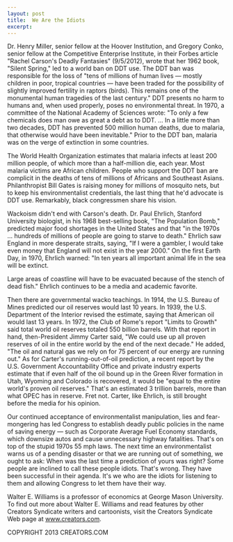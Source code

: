 ```yaml
---
layout: post
title:  We Are the Idiots
excerpt:
---
```


Dr. Henry Miller, senior fellow at the Hoover Institution, and Gregory Conko, senior fellow at the Competitive Enterprise Institute, in their Forbes article "Rachel Carson's Deadly Fantasies" (9/5/2012), wrote that her 1962 book, "Silent Spring," led to a world ban on DDT use. The DDT ban was responsible for the loss of "tens of millions of human lives — mostly children in poor, tropical countries — have been traded for the possibility of slightly improved fertility in raptors (birds). This remains one of the monumental human tragedies of the last century." DDT presents no harm to humans and, when used properly, poses no environmental threat. In 1970, a committee of the National Academy of Sciences wrote: "To only a few chemicals does man owe as great a debt as to DDT. ... In a little more than two decades, DDT has prevented 500 million human deaths, due to malaria, that otherwise would have been inevitable." Prior to the DDT ban, malaria was on the verge of extinction in some countries.

The World Health Organization estimates that malaria infects at least 200 million people, of which more than a half-million die, each year. Most malaria victims are African children. People who support the DDT ban are complicit in the deaths of tens of millions of Africans and Southeast Asians. Philanthropist Bill Gates is raising money for millions of mosquito nets, but to keep his environmentalist credentials, the last thing that he'd advocate is DDT use. Remarkably, black congressmen share his vision.

Wackoism didn't end with Carson's death. Dr. Paul Ehrlich, Stanford University biologist, in his 1968 best-selling book, "The Population Bomb," predicted major food shortages in the United States and that "in the 1970s ... hundreds of millions of people are going to starve to death." Ehrlich saw England in more desperate straits, saying, "If I were a gambler, I would take even money that England will not exist in the year 2000." On the first Earth Day, in 1970, Ehrlich warned: "In ten years all important animal life in the sea will be extinct.

 Large areas of coastline will have to be evacuated because of the stench of dead fish." Ehrlich continues to be a media and academic favorite.

Then there are governmental wacko teachings. In 1914, the U.S. Bureau of Mines predicted our oil reserves would last 10 years. In 1939, the U.S. Department of the Interior revised the estimate, saying that American oil would last 13 years. In 1972, the Club of Rome's report "Limits to Growth" said total world oil reserves totaled 550 billion barrels. With that report in hand, then-President Jimmy Carter said, "We could use up all proven reserves of oil in the entire world by the end of the next decade." He added, "The oil and natural gas we rely on for 75 percent of our energy are running out." As for Carter's running-out-of-oil prediction, a recent report by the U.S. Government Accountability Office and private industry experts estimate that if even half of the oil bound up in the Green River formation in Utah, Wyoming and Colorado is recovered, it would be "equal to the entire world's proven oil reserves." That's an estimated 3 trillion barrels, more than what OPEC has in reserve. Fret not. Carter, like Ehrlich, is still brought before the media for his opinion.

Our continued acceptance of environmentalist manipulation, lies and fear-mongering has led Congress to establish deadly public policies in the name of saving energy — such as Corporate Average Fuel Economy standards, which downsize autos and cause unnecessary highway fatalities. That's on top of the stupid 1970s 55 mph laws. The next time an environmentalist warns us of a pending disaster or that we are running out of something, we ought to ask: When was the last time a prediction of yours was right? Some people are inclined to call these people idiots. That's wrong. They have been successful in their agenda. It's we who are the idiots for listening to them and allowing Congress to let them have their way.

Walter E. Williams is a professor of economics at George Mason University. To find out more about Walter E. Williams and read features by other Creators Syndicate writers and cartoonists, visit the Creators Syndicate Web page at www.creators.com.

COPYRIGHT 2013 CREATORS.COM
